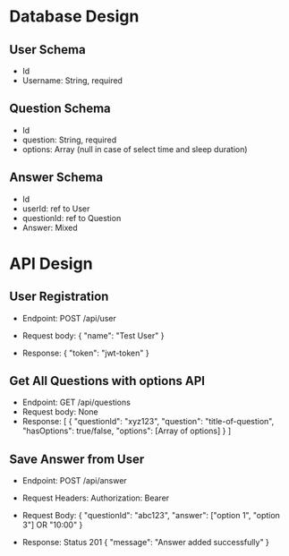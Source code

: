 # Database Design

## User Schema
- Id
- Username: String, required

## Question Schema
- Id
- question: String, required
- options: Array (null in case of select time and sleep duration)

## Answer Schema
- Id
- userId: ref to User
- questionId: ref to Question
- Answer: Mixed


# API Design

## User Registration
- Endpoint: POST /api/user
- Request body:
{
"name": "Test User"
}

- Response:
{
"token": "jwt-token"
}


## Get All Questions with options API
- Endpoint: GET /api/questions
- Request body: None
- Response:
[
{
"questionId": "xyz123",
"question": "title-of-question",
"hasOptions": true/false,
"options": [Array of options]
}
]


## Save Answer from User
- Endpoint: POST /api/answer
- Request Headers: Authorization: Bearer <token>
- Request Body:
{
"questionId": "abc123",
"answer": ["option 1", "option 3"] OR "10:00"
}

- Response: Status 201
{
"message": "Answer added successfully"
}
